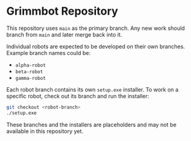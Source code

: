 # Grimmbot Repository

This repository uses `main` as the primary branch. Any new work should branch
from `main` and later merge back into it.

Individual robots are expected to be developed on their own branches. Example
branch names could be:

- `alpha-robot`
- `beta-robot`
- `gamma-robot`

Each robot branch contains its own `setup.exe` installer. To work on a specific
robot, check out its branch and run the installer:

```bash
git checkout <robot-branch>
./setup.exe
```

These branches and the installers are placeholders and may not be available in
this repository yet.

